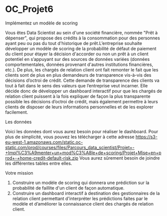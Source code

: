 # OC_Projet6

Implémentez un modèle de scoring

Vous êtes Data Scientist au sein d'une société financière, nommée "Prêt à dépenser", qui propose des crédits à la consommation pour des personnes ayant peu ou
pas du tout d'historique de prêt.L’entreprise souhaite développer un modèle de scoring de la probabilité de défaut de paiement du client pour étayer la décision
d'accorder ou non un prêt à un client potentiel en s’appuyant sur des sources de données variées (données comportementales, données provenant d'autres institutions financières, etc.).
De plus, les chargés de relation client ont fait remonter le fait que les clients sont de plus en plus demandeurs de transparence vis-à-vis des décisions
d’octroi de crédit. Cette demande de transparence des clients va tout à fait dans le sens des valeurs que l’entreprise veut incarner. Elle décide donc de développer un dashboard interactif pour que les chargés de relation client puissent à la fois expliquer de façon la plus transparente possible les
décisions d’octroi de crédit, mais également permettre à leurs clients de disposer de leurs informations personnelles et de les explorer facilement.

Les données

Voici les données dont vous aurez besoin pour réaliser le dashboard. Pour plus de
simplicité, vous pouvez les télécharger à cette adresse https://s3-eu-west-1.amazonaws.com/static.oc-static.com/prod/courses/files/Parcours_data_scientist/Projet+-+Impl%C3%A9menter+un+mod%C3%A8le+de+scoring/Projet+Mise+en+prod+-+home-credit-default-risk.zip
Vous aurez sûrement besoin de joindre les différentes tables entre elles.

Votre mission

1. Construire un modèle de scoring qui donnera une prédiction sur la probabilité de faillite d'un client de façon automatique.
2. Construire un dashboard interactif à destination des gestionnaires de la relation client permettant d'interpréter les prédictions faites par le modèle et d’améliorer la connaissance client des chargés de relation client.
